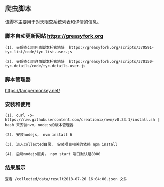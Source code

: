 ## 爬虫脚本
该脚本主要用于对天眼查系统列表和详情的信息。

### 脚本自动更新网站 https://greasyfork.org
    (1). 天眼查公司列表脚本托管地址  https://greasyfork.org/scripts/370591-tyc-list/code/tyc-list.user.js
    
    (2). 天眼查公司详情脚本托管地址  https://greasyfork.org/scripts/370150-tyc-details/code/tyc-details.user.js

### 脚本管理器
https://tampermonkey.net/


### 安装和使用
    (1). curl -o- https://raw.githubusercontent.com/creationix/nvm/v0.33.1/install.sh | bash 来安装nvm，nodejs的版本管理器

    (2). 安装nodejs， nvm install 6

    (3). 进入collected目录， 安装项目相关的依赖 npm install

    (4). 启动nodejs服务， npm start 端口默认是8000

### 结果展示
    查看 /collected/data/result2018-07-26 16:04:00.json 文件

